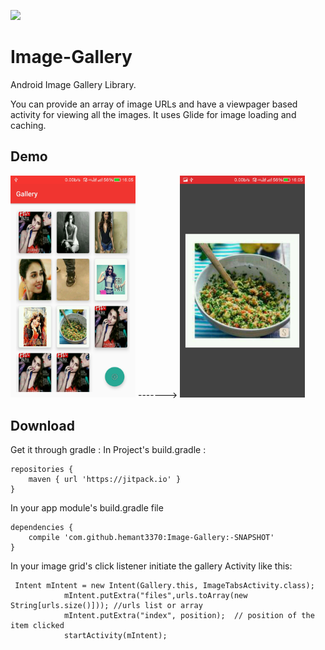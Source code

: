 [![](https://jitpack.io/v/hemant3370/Image-Gallery.svg)](https://jitpack.io/#hemant3370/Image-Gallery)
# Image-Gallery
Android Image Gallery Library.

You can provide an array of image URLs and have a viewpager based activity for viewing all the images.
It uses Glide for image loading and caching.
## Demo 
<img src="/Screenshot_2016-11-28-16-05-23.jpg?raw=true" width="200"> -------> <img src="/Screenshot_2016-11-28-16-05-34.jpg?raw=true" width="200">

## Download
Get it through gradle :
In Project's build.gradle :

```
repositories {
    maven { url 'https://jitpack.io' }
}
```
In your app module's build.gradle file
```
dependencies {
    compile 'com.github.hemant3370:Image-Gallery:-SNAPSHOT'
}
```
In your image grid's click listener initiate the gallery Activity like this:

     Intent mIntent = new Intent(Gallery.this, ImageTabsActivity.class);
                mIntent.putExtra("files",urls.toArray(new String[urls.size()])); //urls list or array
                mIntent.putExtra("index", position);  // position of the item clicked
                startActivity(mIntent);
